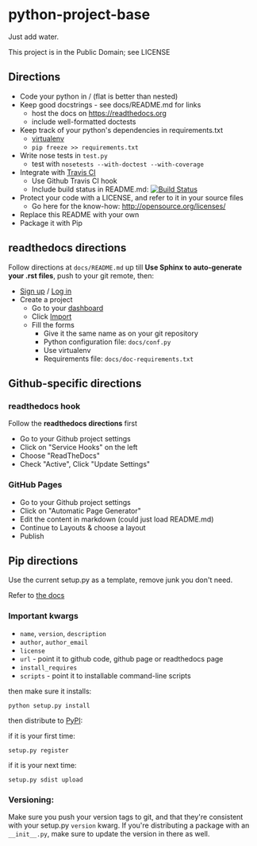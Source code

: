 python-project-base
===================

Just add water.

This project is in the Public Domain; see LICENSE

## Directions

  * Code your python in / (flat is better than nested)
  * Keep good docstrings - see docs/README.md for links
    * host the docs on https://readthedocs.org
    * include well-formatted doctests
  * Keep track of your python's dependencies in requirements.txt
    * [virtualenv](https://github.com/pypa/virtualenv)
    * `pip freeze >> requirements.txt`
  * Write nose tests in `test.py`
    * test with `nosetests --with-doctest --with-coverage`
  * Integrate with [Travis CI](travis-ci.org)
    * Use Github Travis CI hook
    * Include build status in README.md: [![Build Status](https://travis-ci.org/jameh/python-project-base.png)](https://travis-ci.org/jameh/python-project-base)
  * Protect your code with a LICENSE, and refer to it in your source files
    * Go here for the know-how: http://opensource.org/licenses/
  * Replace this README with your own
  * Package it with Pip

## readthedocs directions

Follow directions at `docs/README.md` up till **Use Sphinx to auto-generate your .rst files**, push to your git remote, then:

  * [Sign up](https://readthedocs.org/accounts/register/) / [Log in](https://readthedocs.org/accounts/login/)
  * Create a project
    * Go to your [dashboard](https://readthedocs.org/dashboard/)
    * Click [Import](https://readthedocs.org/dashboard/import/)
    * Fill the forms
      * Give it the same name as on your git repository
      * Python configuration file: `docs/conf.py`
      * Use virtualenv
      * Requirements file: `docs/doc-requirements.txt`

## Github-specific directions
### readthedocs hook
Follow the **readthedocs directions** first
  * Go to your Github project settings
  * Click on "Service Hooks" on the left
  * Choose "ReadTheDocs"
  * Check "Active", Click "Update Settings"

### GitHub Pages
  * Go to your Github project settings
  * Click on "Automatic Page Generator"
  * Edit the content in markdown (could just load README.md)
  * Continue to Layouts & choose a layout
  * Publish


## Pip directions
Use the current setup.py as a template, remove junk you don't need.

Refer to [the docs](http://pythonhosted.org/distribute/)

### Important kwargs
  * `name`, `version`, `description`
  * `author`, `author_email`
  * `license`
  * `url` - point it to github code, github page or readthedocs page
  * `install_requires`
  * `scripts` - point it to installable command-line scripts

then make sure it installs:
```
python setup.py install
```

then distribute to [PyPI](https://pypi.python.org/pypi):

if it is your first time:
```
setup.py register
```

if it is your next time:
```
setup.py sdist upload
```

### Versioning:
Make sure you push your version tags to git, and that they're consistent with your setup.py `version` kwarg. If you're distributing a package with an `__init__.py`, make sure to update the version in there as well.
